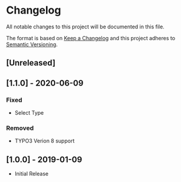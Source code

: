 # Changelog
All notable changes to this project will be documented in this file.

The format is based on [Keep a Changelog](http://keepachangelog.com/en/1.0.0/)
and this project adheres to [Semantic Versioning](http://semver.org/spec/v2.0.0.html).

## [Unreleased]

## [1.1.0] - 2020-06-09
### Fixed
- Select Type
### Removed
- TYPO3 Verion 8 support

## [1.0.0] - 2019-01-09
- Initial Release